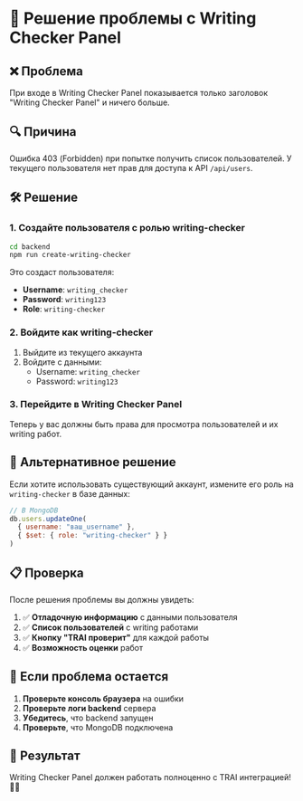 # 🔧 Решение проблемы с Writing Checker Panel

## ❌ **Проблема**
При входе в Writing Checker Panel показывается только заголовок "Writing Checker Panel" и ничего больше.

## 🔍 **Причина**
Ошибка 403 (Forbidden) при попытке получить список пользователей. У текущего пользователя нет прав для доступа к API `/api/users`.

## 🛠️ **Решение**

### 1. **Создайте пользователя с ролью writing-checker**

```bash
cd backend
npm run create-writing-checker
```

Это создаст пользователя:
- **Username**: `writing_checker`
- **Password**: `writing123`
- **Role**: `writing-checker`

### 2. **Войдите как writing-checker**

1. Выйдите из текущего аккаунта
2. Войдите с данными:
   - Username: `writing_checker`
   - Password: `writing123`

### 3. **Перейдите в Writing Checker Panel**

Теперь у вас должны быть права для просмотра пользователей и их writing работ.

## 🔑 **Альтернативное решение**

Если хотите использовать существующий аккаунт, измените его роль на `writing-checker` в базе данных:

```javascript
// В MongoDB
db.users.updateOne(
  { username: "ваш_username" },
  { $set: { role: "writing-checker" } }
)
```

## 📋 **Проверка**

После решения проблемы вы должны увидеть:

1. ✅ **Отладочную информацию** с данными пользователя
2. ✅ **Список пользователей** с writing работами
3. ✅ **Кнопку "TRAI проверит"** для каждой работы
4. ✅ **Возможность оценки** работ

## 🚨 **Если проблема остается**

1. **Проверьте консоль браузера** на ошибки
2. **Проверьте логи backend** сервера
3. **Убедитесь**, что backend запущен
4. **Проверьте**, что MongoDB подключена

## 🎯 **Результат**

Writing Checker Panel должен работать полноценно с TRAI интеграцией! 🤖✨